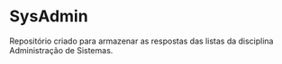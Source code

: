# SysAdmin

Repositório criado para armazenar as respostas das listas da disciplina Administração de Sistemas.
